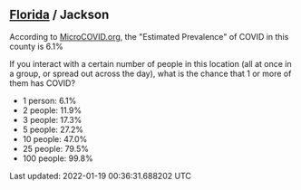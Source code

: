 
## [Florida](/united-states/florida) / Jackson

According to [MicroCOVID.org](http://microcovid.org),
the "Estimated Prevalence" of COVID in this county is 6.1%

If you interact with a certain number of people in this location
(all at once in a group, or spread out across the day), what is the chance that
1 or more of them has COVID?

- 1 person: 6.1%
- 2 people: 11.9%
- 3 people: 17.3%
- 5 people: 27.2%
- 10 people: 47.0%
- 25 people: 79.5%
- 100 people: 99.8%

Last updated: 2022-01-19 00:36:31.688202 UTC
